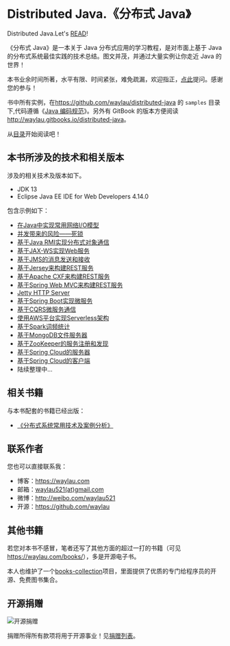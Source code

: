 # Distributed Java.《分布式 Java》

Distributed Java.Let's [READ](SUMMARY.md)!

《分布式 Java》是一本关于 Java 分布式应用的学习教程，是对市面上基于 Java 的分布式系统最佳实践的技术总结。图文并茂，并通过大量实例让你走近 Java 的世界！

本书业余时间所著，水平有限、时间紧张，难免疏漏，欢迎指正，[点此](https://github.com/waylau/distributed-java/issues)提问。感谢您的参与！

书中所有实例，在<https://github.com/waylau/distributed-java> 的 `samples` 目录下,代码遵循《[Java 编码规范](<https://github.com/waylau/java-code-conventions>)》。另外有 GitBook 的版本方便阅读 <http://waylau.gitbooks.io/distributed-java>。

从[目录](SUMMARY.md)开始阅读吧！


## 本书所涉及的技术和相关版本

涉及的相关技术及版本如下。

* JDK 13
* Eclipse Java EE IDE for Web Developers 4.14.0

包含示例如下：

* [在Java中实现常用网络I/O模型](samples/java-io-mode)
* [并发带来的风险——死锁](samples/java-concurrency)
* [基于Java RMI实现分布式对象通信](samples/java-rmi)
* [基于JAX-WS实现Web服务](samples/java-ws)
* [基于JMS的消息发送和接收](samples/jms-msg)
* [基于Jersey来构建REST服务](samples/jersey-rest)
* [基于Apache CXF来构建REST服务](samples/cxf-rest)
* [基于Spring Web MVC来构建REST服务](samples/spring-rest)
* [Jetty HTTP Server](samples/javase-rest)
* [基于Spring Boot实现微服务](samples/spring-boot-rest)
* [基于CQRS微服务通信](samples/axon-cqrs)
* [使用AWS平台实现Serverless架构](samples/game-server)
* [基于Spark词频统计](samples/spark-word-count)
* [基于MongoDB文件服务器](https://github.com/waylau/mongodb-file-server)
* [基于ZooKeeper的服务注册和发现](samples/zk-registry-discovery)
* [基于Spring Cloud的服务器](samples/eureka-server)
* [基于Spring Cloud的客户端](samples/eureka-client)
* 陆续整理中...


## 相关书籍

与本书配套的书籍已经出版：

* [《分布式系统常用技术及案例分析》](https://github.com/waylau/distributed-systems-technologies-and-cases-analysis)


## 联系作者

您也可以直接联系我：

* 博客：https://waylau.com
* 邮箱：[waylau521(at)gmail.com](mailto:waylau521@gmail.com)
* 微博：http://weibo.com/waylau521
* 开源：https://github.com/waylau

## 其他书籍

若您对本书不感冒，笔者还写了其他方面的超过一打的书籍（可见<https://waylau.com/books/>），多是开源电子书。

本人也维护了一个[books-collection](https://github.com/waylau/books-collection)项目，里面提供了优质的专门给程序员的开源、免费图书集合。

## 开源捐赠


![开源捐赠](https://waylau.com/images/showmethemoney-sm.jpg)

捐赠所得所有款项将用于开源事业！见[捐赠列表](https://waylau.com/donate/)。
